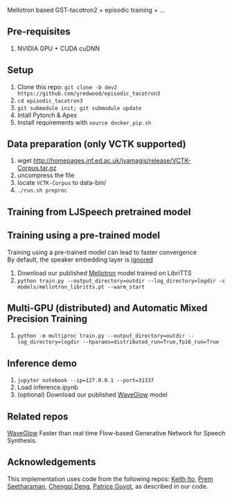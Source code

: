 Mellotron based GST-tacotron2 + episodic training + ...

## Pre-requisites
1. NVIDIA GPU + CUDA cuDNN

## Setup
1. Clone this repo: `git clone -b dev2 https://github.com/yredwood/episodic_tacotron3`
2. `cd episodic_tacotron3`
3. `git submodule init; git submodule update`
4. Intall Pytorch & Apex
5. Install requirements with `source docker_pip.sh`


## Data preparation (only VCTK supported)
1. wget http://homepages.inf.ed.ac.uk/jyamagis/release/VCTK-Corpus.tar.gz
2. uncompress the file
3. locate `VCTK-Corpus` to data-bin/
4. `./run.sh preproc`

## Training from LJSpeech pretrained model



## Training using a pre-trained model
Training using a pre-trained model can lead to faster convergence  
By default, the speaker embedding layer is [ignored]

1. Download our published [Mellotron] model trained on LibriTTS
2. `python train.py --output_directory=outdir --log_directory=logdir -c models/mellotron_libritts.pt --warm_start`

## Multi-GPU (distributed) and Automatic Mixed Precision Training
1. `python -m multiproc train.py --output_directory=outdir --log_directory=logdir --hparams=distributed_run=True,fp16_run=True`

## Inference demo
1. `jupyter notebook --ip=127.0.0.1 --port=31337`
2. Load inference.ipynb 
3. (optional) Download our published [WaveGlow](https://drive.google.com/open?id=1Rm5rV5XaWWiUbIpg5385l5sh68z2bVOE) model

## Related repos
[WaveGlow](https://github.com/NVIDIA/WaveGlow) Faster than real time Flow-based
Generative Network for Speech Synthesis.

## Acknowledgements
This implementation uses code from the following repos: [Keith
Ito](https://github.com/keithito/tacotron/), [Prem
Seetharaman](https://github.com/pseeth/pytorch-stft), 
[Chengqi Deng](https://github.com/KinglittleQ/GST-Tacotron),
[Patrice Guyot](https://github.com/patriceguyot/Yin), as described in our code.

[ignored]: https://github.com/NVIDIA/mellotron/blob/master/hparams.py#L22
[paper]: https://arxiv.org/abs/1910.11997
[WaveGlow]: https://drive.google.com/file/d/1WsibBTsuRg_SF2Z6L6NFRTT-NjEy1oTx/view?usp=sharing
[Mellotron]: https://drive.google.com/open?id=1ZesPPyRRKloltRIuRnGZ2LIUEuMSVjkI
[pytorch]: https://github.com/pytorch/pytorch#installation
[website]: https://nv-adlr.github.io/Mellotron
[Apex]: https://github.com/nvidia/apex
[AMP]: https://github.com/NVIDIA/apex/tree/master/apex/amp
